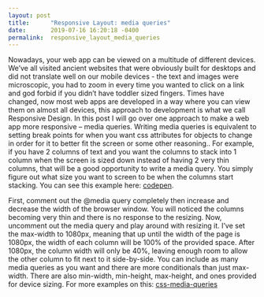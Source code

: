 ```yaml
---
layout: post
title:      "Responsive Layout: media queries"
date:       2019-07-16 16:20:18 -0400
permalink:  responsive_layout_media_queries
---
```



Nowadays, your web app can be viewed on a multitude of different devices. We’ve all visited ancient websites that were obviously built for desktops and did not translate well on our mobile devices - the text and images were microscopic, you had to zoom in every time you wanted to click on a link and god forbid if you didn’t have toddler sized fingers. Times have changed, now most web apps are developed in a way where you can view them on almost all devices, this approach to development is what we call Responsive Design. In this post I will go over one approach to make a web app more responsive – media queries.
Writing media queries is equivalent to setting break points for when you want css attributes for objects to change in order for it to better fit the screen or some other reasoning.. For example, if you have 2 columns of text and you want the columns to stack into 1 column when the screen is sized down instead of having 2 very thin columns, that will be a good opportunity to write a media query. You simply figure out what size you want to screen to be when the columns start stacking. You can see this example here: [codepen](https://codepen.io/jluk87/pen/WqqPbL). 

First, comment out the @media query completely then increase and decrease the width of the browser window. You will noticed the columns becoming very thin and there is no response to the resizing. Now, uncomment out the media query and play around with resizing it. I’ve set the max-width to 1080px, meaning that up until the width of the page is 1080px, the width of each column will be 100% of the provided space. After 1080px, the column width will only be 40%, leaving enough room to allow the other column to fit next to it side-by-side. 
You can include as many media queries as you want and there are more conditionals than just max-width. There are also min-width, min-height, max-height, and ones provided for device sizing. For more examples on this: [css-media-queries](https://css-tricks.com/css-media-queries/)

